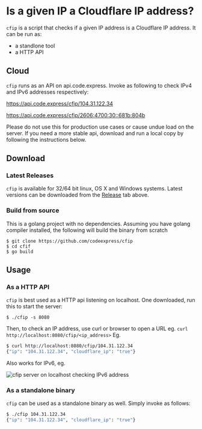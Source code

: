 # Is a given IP a Cloudflare IP address?
`cfip` is a script that checks if a given IP address is a Cloudflare IP address. It can be run as:
- a standlone tool
- a HTTP API

## Cloud
`cfip` runs as an API on api.code.express. Invoke as following to check IPv4 and IPv6 addresses respectively:

https://api.code.express/cfip/104.31.122.34

https://api.code.express/cfip/2606:4700:30::681b:804b

Please do not use this for production use cases or cause undue load on the server. If you need a more stable api, download and run a local copy by following the instructions below.

## Download

### Latest Releases
`cfip` is available for 32/64 bit linux, OS X and Windows systems.
Latest versions can be downloaded from the
[Release](https://github.com/codeexpress/cfip/releases) tab above.

### Build from source
This is a golang project with no dependencies. Assuming you have golang compiler installed,
the following will build the binary from scratch
```
$ git clone https://github.com/codeexpress/cfip
$ cd cfif
$ go build 
```

## Usage

### As a HTTP API
`cfip` is best used as a HTTP api listening on localhost. One downloaded, run this to start the server:
```
$ ./cfip -s 8080
```

Then, to check an IP address, use curl or browser to open a URL eg. `curl http://localhost:8080/cfip/<ip_address>`
Eg.
```sh
$ curl http://localhost:8080/cfip/104.31.122.34
{"ip": "104.31.122.34", "cloudflare_ip": "true"}
```

Also works for IPv6, eg.

![cfip server on localhost checking IPv6 address](https://user-images.githubusercontent.com/14211134/59569036-c5a4f000-9038-11e9-9cd0-03a053398cc7.png)

### As a standalone binary
`cfip` can be used as a standalone binary as well. Simply invoke as follows:
```sh
$ ./cfip 104.31.122.34
{"ip": "104.31.122.34", "cloudflare_ip": "true"}
```
